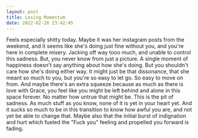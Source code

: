 ```yaml
---
layout: post
title: Losing Momentum
date: 2022-02-28 23:42:45
---
```


Feels especially shitty today. Maybe it was her instagram posts from the weekend, and it seems like she's doing just fine without you, and you're here in complete misery. Jacking off way tooo much, and unable to control this sadness. But, you never know from just a picture. A single moment of happiness doesn't say anything about how she's doing. But you shouldn't care how she's doing either way. It might just be that dissonance, that she meant so much to you, but you're so easy to let go. So easy to move on from. And maybe there's an extra squeeze because as much as there is love with Grace, you feel like you might be left behind and alone in this space forever. No matter how untrue that might be. This is the pit of sadness.
As much stuff as you know, none of it is yet in your heart yet. And it sucks so much to be in this transition to know how awful you are, and not yet be able to change that. 
Maybe also that the initial burst of indignation and hurt which fueled the "Fuck you" feeling and propelled you forward is fading. 